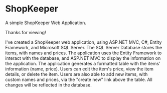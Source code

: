 # ShopKeeper
A simple ShopKeeper Web Application.

Thanks for viewing!

I've created a ShopKeeper web application, using ASP.NET MVC, C#, Entity Framework, and Microsoft SQL Server. The SQL Server Database stores the items, with names and prices. The application uses the Entity Framework to interact with the database, and ASP.NET MVC to display the information on the application.
The application generates a formatted table with the items' information (name, price). Users can edit the item's price, view the item details, or delete the item. 
Users are also able to add new items, with custom names and prices, via the "create new" link above the table. 
All changes will be reflected in the database.
